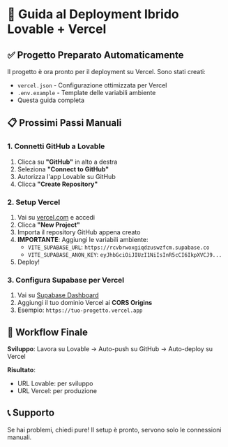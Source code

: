 # 🚀 Guida al Deployment Ibrido Lovable + Vercel

## ✅ Progetto Preparato Automaticamente

Il progetto è ora pronto per il deployment su Vercel. Sono stati creati:

- `vercel.json` - Configurazione ottimizzata per Vercel
- `.env.example` - Template delle variabili ambiente
- Questa guida completa

## 📋 Prossimi Passi Manuali

### 1. Connetti GitHub a Lovable
1. Clicca su **"GitHub"** in alto a destra
2. Seleziona **"Connect to GitHub"**
3. Autorizza l'app Lovable su GitHub
4. Clicca **"Create Repository"**

### 2. Setup Vercel
1. Vai su [vercel.com](https://vercel.com) e accedi
2. Clicca **"New Project"**
3. Importa il repository GitHub appena creato
4. **IMPORTANTE**: Aggiungi le variabili ambiente:
   - `VITE_SUPABASE_URL`: `https://rcvbrwoxgiqdzuswzfcm.supabase.co`
   - `VITE_SUPABASE_ANON_KEY`: `eyJhbGciOiJIUzI1NiIsInR5cCI6IkpXVCJ9...`
5. Deploy!

### 3. Configura Supabase per Vercel
1. Vai su [Supabase Dashboard](https://supabase.com/dashboard/project/rcvbrwoxgiqdzuswzfcm/settings/api)
2. Aggiungi il tuo dominio Vercel ai **CORS Origins**
3. Esempio: `https://tuo-progetto.vercel.app`

## 🔄 Workflow Finale

**Sviluppo**: Lavora su Lovable → Auto-push su GitHub → Auto-deploy su Vercel

**Risultato**: 
- URL Lovable: per sviluppo
- URL Vercel: per produzione

## 📞 Supporto

Se hai problemi, chiedi pure! Il setup è pronto, servono solo le connessioni manuali.